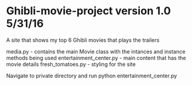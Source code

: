 # Ghibli-movie-project version 1.0 5/31/16
A site that shows my top 6 Ghibli movies that plays the trailers

media.py - contains the main Movie class with the intances and instance methods being used
entertainment_center.py - main content that has the movie details 
fresh_tomatoes.py - styling for the site

Navigate to private directory and run python entertainment_center.py

